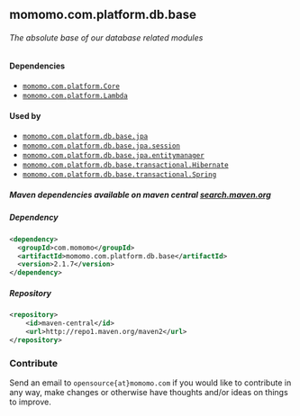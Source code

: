 <!---
-->

## momomo.com.platform.db.base

###### The absolute base of our database related modules 

#### Dependencies 
* [`momomo.com.platform.Core`](https://github.com/momomo/momomo.com.platform.Core) 
* [`momomo.com.platform.Lambda`](https://github.com/momomo/momomo.com.platform.Lambda)

#### Used by
* [`momomo.com.platform.db.base.jpa`](https://github.com/momomo/momomo.com.platform.db.base.jpa)
* [`momomo.com.platform.db.base.jpa.session`](https://github.com/momomo/momomo.com.platform.db.base.jpa.session)
* [`momomo.com.platform.db.base.jpa.entitymanager`](https://github.com/momomo/momomo.com.platform.db.base.jpa.entitymanager)
* [`momomo.com.platform.db.base.transactional.Hibernate`](https://github.com/momomo/momomo.com.platform.db.transactional.Hibernate) 
* [`momomo.com.platform.db.base.transactional.Spring`](https://github.com/momomo/momomo.com.platform.db.transactional.Spring) 

##### Maven dependencies available on maven central [search.maven.org](https://search.maven.org/search?q=com.momomo)
##### Dependency   
```xml
<dependency>
  <groupId>com.momomo</groupId>
  <artifactId>momomo.com.platform.db.base</artifactId>
  <version>2.1.7</version>
</dependency>                                                      
```                         
##### Repository
```xml
<repository>
    <id>maven-central</id>
    <url>http://repo1.maven.org/maven2</url>
</repository>
```

### Contribute
Send an email to `opensource{at}momomo.com` if you would like to contribute in any way, make changes or otherwise have thoughts and/or ideas on things to improve.